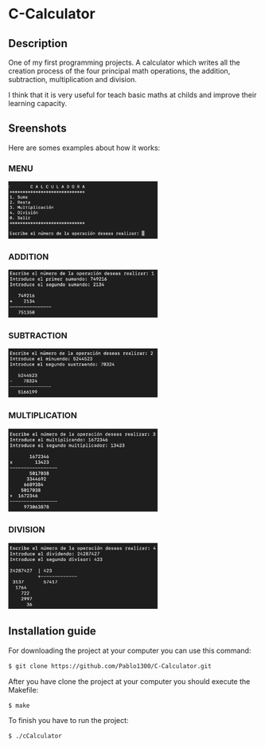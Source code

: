 # C-Calculator

## Description 
One of my first programming projects.
A calculator which writes all the creation process of the four principal math operations, the addition, subtraction, multiplication and division.

I think that it is very useful for teach basic maths at childs and improve their learning capacity.

## Sreenshots
Here are somes examples about how it works:

### MENU
<img src=/Screenshots/MENU.png width="300"/>

### ADDITION
<img src=/Screenshots/SUM.png width="300"/> 

### SUBTRACTION
<img src=/Screenshots/REST.png width="300"/> 

### MULTIPLICATION
<img src=/Screenshots/MULT.png width="300"/>

### DIVISION
<img src=/Screenshots/DIV.png width="300"/>

## Installation guide

For downloading the project at your computer you can use this command:
```bash
$ git clone https://github.com/Pablo1300/C-Calculator.git
```

After you have clone the project at your computer you should execute the Makefile:
```bash 
$ make
```
To finish you have to run the project:
```bash
$ ./cCalculator
```
